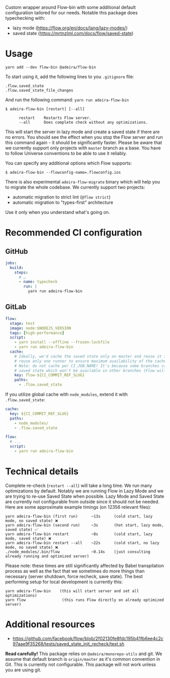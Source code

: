 Custom wrapper around Flow-bin with some additional default configuration tailored for our needs. Notable this package does typechecking with:

- lazy mode (https://flow.org/en/docs/lang/lazy-modes/)
- saved state (https://mrtnzlml.com/docs/flow/saved-state)

# Usage

```
yarn add --dev flow-bin @adeira/flow-bin
```

To start using it, add the following lines to you `.gitignore` file:

```gitignore
.flow.saved_state
.flow.saved_state_file_changes
```

And run the following command: `yarn run adeira-flow-bin`

```text
$ adeira-flow-bin [restart] [--all]

      restart    Restarts Flow server.
      --all      Does complete check without any optimizations.
```

This will start the server in lazy mode and create a saved state if there are no errors. You should see the effect when you stop the Flow server and run this command again - it should be significantly faster. Please be aware that we currently support only projects with `master` branch as a base. You have to follow Universe conventions to be able to use it reliably.

You can specify any additional options which Flow supports:

```text
$ adeira-flow-bin --flowconfig-name=.flowconfig.ios
```

There is also experimental `adeira-flow-migrate` binary which will help you to migrate the whole codebase. We currently support two projects:

- automatic migration to strict lint (`@flow strict`)
- automatic migration to "types-first" architecture

Use it only when you understand what's going on.

# Recommended CI configuration

## GitHub

```yaml
jobs:
  build:
    steps:
      # …
      - name: typecheck
        run: |
          yarn run adeira-flow-bin
```

## GitLab

```yaml
flow:
  stage: test
  image: node:$NODEJS_VERSION
  tags: [high-performance]
  script:
    - yarn install --offline --frozen-lockfile
    - yarn run adeira-flow-bin
  cache:
    # Ideally, we'd cache the saved state only on master and reuse it in other jobs. We should also
    # reuse only one runner to ensure maximum availability of the cache (see: https://docs.gitlab.com/ee/ci/caching/#good-caching-practices).
    # Note: do not cache per CI_JOB_NAME! It's because some branches can introduce new files into
    # saved state which won't be available in other branches (Flow will fail on missing file).
    key: flow-${CI_COMMIT_REF_SLUG}
    paths:
      - .flow.saved_state
```

If you utilize global cache with `node_modules`, extend it with `.flow.saved_state`:

```yaml
cache:
  key: ${CI_COMMIT_REF_SLUG}
  paths:
    - node_modules/
    - .flow.saved_state

flow:
  # ...
  script:
    - yarn run adeira-flow-bin
```

# Technical details

Complete re-check (`restart --all`) will take a long time. We run many optimizations by default. Notably we are running Flow in Lazy Mode and we are trying to re-use Saved State when possible. Lazy Mode and Saved State are currently not configurable from outside since it should not be needed. Here are some approximate example timings (on 12356 relevant files):

```text
yarn adeira-flow-bin (first run)      ~13s      (cold start, lazy mode, no saved state) ❌
yarn adeira-flow-bin (second run)     ~3s       (hot start, lazy mode, saved state) ✅
yarn adeira-flow-bin restart          ~8s       (cold start, lazy mode, saved state) ❌
yarn adeira-flow-bin restart --all    ~22s      (cold start, no lazy mode, no saved state) ❌
./node_modules/.bin/flow              ~0.14s    (just consulting already running and optimized server)
```

Please note: these times are still significantly affected by Babel transpilation process as well as the fact that we sometimes do more things than necessary (server shutdown, force recheck, save state). The best performing setup for local development is currently this:

```
yarn adeira-flow-bin    (this will start server and set all optimizations)
yarn flow                (this runs Flow directly on already optimized server)
```

# Additional resources

- https://github.com/facebook/flow/blob/2f02130fe8fdc195b41fb6ee4c2c97aae9f35268/tests/saved_state_init_recheck/test.sh

**Read carefully!** This package relies on `@adeira/monorepo-utils` and git. We assume that default branch is `origin/master` as it's common convention in Git. This is currently not configurable.
This package will not work unless you are using git.
